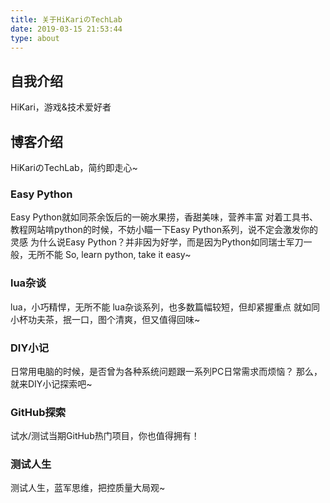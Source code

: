 ```yaml
---
title: 关于HiKariのTechLab
date: 2019-03-15 21:53:44
type: about
---
```


## 自我介绍

HiKari，游戏&技术爱好者

## 博客介绍

HiKariのTechLab，简约即走心~

### Easy Python

Easy Python就如同茶余饭后的一碗水果捞，香甜美味，营养丰富
对着工具书、教程网站啃python的时候，不妨小瞄一下Easy Python系列，说不定会激发你的灵感
为什么说Easy Python？并非因为好学，而是因为Python如同瑞士军刀一般，无所不能
So, learn python, take it easy~

### lua杂谈

lua，小巧精悍，无所不能
lua杂谈系列，也多数篇幅较短，但却紧握重点
就如同小杯功夫茶，抿一口，图个清爽，但又值得回味~

### DIY小记

日常用电脑的时候，是否曾为各种系统问题跟一系列PC日常需求而烦恼？
那么，就来DIY小记探索吧~

### GitHub探索

试水/测试当期GitHub热门项目，你也值得拥有！

### 测试人生

测试人生，蓝军思维，把控质量大局观~
